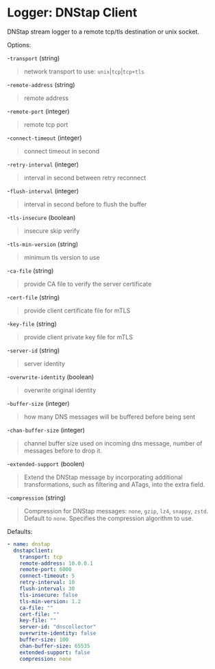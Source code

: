 # Logger: DNStap Client

DNStap stream logger to a remote tcp/tls destination or unix socket.

Options:

-`transport` (string)
  > network transport to use: `unix`|`tcp`|`tcp+tls`

-`remote-address` (string)
  > remote address

-`remote-port` (integer)
  > remote tcp port

-`connect-timeout` (integer)
  > connect timeout in second

-`retry-interval` (integer)
  > interval in second between retry reconnect

-`flush-interval` (integer)
  > interval in second before to flush the buffer

-`tls-insecure` (boolean)
  > insecure skip verify

-`tls-min-version` (string)
  > minimum tls version to use

-`ca-file` (string)
  > provide CA file to verify the server certificate

-`cert-file` (string)
  > provide client certificate file for mTLS

-`key-file` (string)
  > provide client private key file for mTLS

-`server-id` (string)
  > server identity

-`overwrite-identity` (boolean)
  > overwrite original identity

-`buffer-size` (integer)
  > how many DNS messages will be buffered before being sent

-`chan-buffer-size` (integer)
  > channel buffer size used on incoming dns message, number of messages before to drop it.

-`extended-support` (boolen)
  > Extend the DNStap message by incorporating additional transformations, such as filtering and ATags, into the extra field.

-`compression` (string)
  > Compression for DNStap messages: `none`, `gzip`, `lz4`, `snappy`, `zstd`. Default to `none`.
  > Specifies the compression algorithm to use.

Defaults:

```yaml
- name: dnstap
  dnstapclient:
    transport: tcp
    remote-address: 10.0.0.1
    remote-port: 6000
    connect-timeout: 5
    retry-interval: 10
    flush-interval: 30
    tls-insecure: false
    tls-min-version: 1.2
    ca-file: ""
    cert-file: ""
    key-file: ""
    server-id: "dnscollector"
    overwrite-identity: false
    buffer-size: 100
    chan-buffer-size: 65535
    extended-support: false
    compression: none
```
